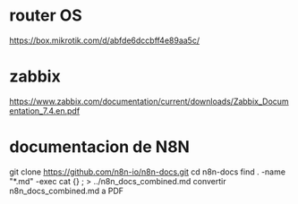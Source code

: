 # router OS
https://box.mikrotik.com/d/abfde6dccbff4e89aa5c/

# zabbix
https://www.zabbix.com/documentation/current/downloads/Zabbix_Documentation_7.4.en.pdf

# documentacion de N8N
git clone https://github.com/n8n-io/n8n-docs.git
cd n8n-docs
find . -name "*.md" -exec cat {} \; > ../n8n_docs_combined.md
convertir n8n_docs_combined.md a PDF
